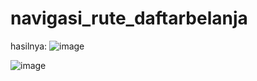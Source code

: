 # navigasi_rute_daftarbelanja

hasilnya:
![image](https://user-images.githubusercontent.com/95728907/204429480-b167b18f-2c3b-4203-8b89-b9c89e660c06.png)

![image](https://user-images.githubusercontent.com/95728907/204429556-13808c36-89f2-4388-bf93-4635996a39dc.png)

